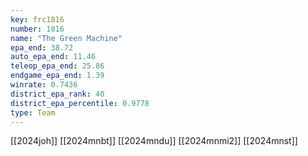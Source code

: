 ```yaml
---
key: frc1816
number: 1816
name: "The Green Machine"
epa_end: 38.72
auto_epa_end: 11.46
teleop_epa_end: 25.86
endgame_epa_end: 1.39
winrate: 0.7436
district_epa_rank: 40
district_epa_percentile: 0.9778
type: Team
---
```

[[2024joh]]
[[2024mnbt]]
[[2024mndu]]
[[2024mnmi2]]
[[2024mnst]]
